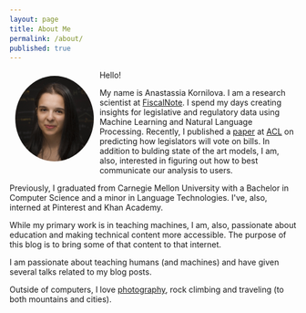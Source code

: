 ```yaml
---
layout: page
title: About Me
permalink: /about/
published: true
---
```


<img class="img-circle" style="border-radius: 50%;max-height: 150px; float: left; margin: 10px" src="/assets/img/profile.jpg">

Hello! 

My name is Anastassia Kornilova. I am a research scientist at [FiscalNote](https://www.fiscalnote.com/). I spend my days creating insights for legislative and regulatory data using Machine Learning and Natural Language Processing. Recently, I published a [paper](https://arxiv.org/abs/1805.08182) at [ACL](https://www.aclweb.org/portal/) on predicting how legislators will vote on bills. In addition to bulding state of the art models, I am, also, interested in figuring out how to best communicate our analysis to users.

Previously, I graduated from Carnegie Mellon University with a Bachelor in Computer Science and a minor in Language Technologies. I've, also, interned at Pinterest and Khan Academy.

While my primary work is in teaching machines, I am, also, passionate about education and making technical content more accessible. The purpose of this blog is to bring some of that content to that internet.

I am passionate about teaching humans (and machines) and have given several talks related to my blog posts.

Outside of computers, I love [photography](https://www.instagram.com/azazello_captured/), rock climbing and traveling (to both mountains and cities).


